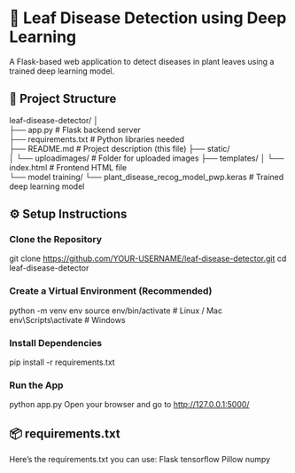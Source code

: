 # 🌿 Leaf Disease Detection using Deep Learning
A Flask-based web application to detect diseases in plant leaves using a trained deep learning model.
## 📂 Project Structure
leaf-disease-detector/
   │            
   ├── app.py                     # Flask backend server  
   ├── requirements.txt            # Python libraries needed  
   ├── README.md                # Project description (this file) 
   ├── static/  
   │   └── uploadimages/        # Folder for uploaded images 
   ├── templates/
   │   └── index.html           # Frontend HTML file     
   └── model training/ 
      └── plant_disease_recog_model_pwp.keras  # Trained deep learning model  

## ⚙️ Setup Instructions
### Clone the Repository
git clone https://github.com/YOUR-USERNAME/leaf-disease-detector.git
cd leaf-disease-detector
### Create a Virtual Environment (Recommended)
python -m venv env
source env/bin/activate  # Linux / Mac
env\Scripts\activate     # Windows
### Install Dependencies
pip install -r requirements.txt
### Run the App
python app.py
Open your browser and go to http://127.0.0.1:5000/
## 📦 requirements.txt
Here’s the requirements.txt you can use:
Flask
tensorflow
Pillow
numpy

